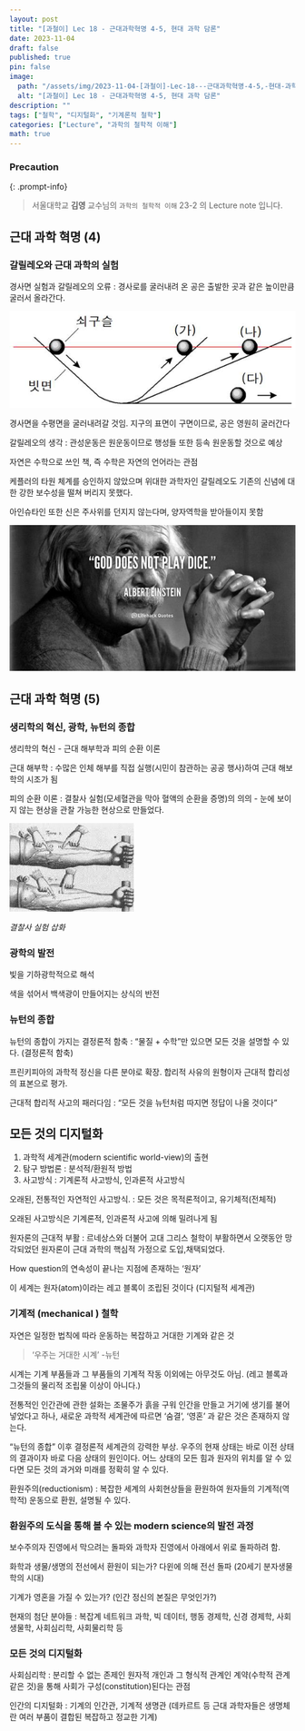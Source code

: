 ```yaml
---
layout: post
title: "[과철이] Lec 18 - 근대과학혁명 4-5, 현대 과학 담론"
date: 2023-11-04
draft: false
published: true
pin: false
image:
  path: "/assets/img/2023-11-04-[과철이]-Lec-18---근대과학혁명-4-5,-현대-과학-담론/0.png"
  alt: "[과철이] Lec 18 - 근대과학혁명 4-5, 현대 과학 담론"
description: ""
tags: ["철학", "디지털화", "기계론적 철학"]
categories: ["Lecture", "과학의 철학적 이해"]
math: true
---
```



### Precaution


{: .prompt-info}


> 서울대학교 **김영** 교수님의 `과학의 철학적 이해` 23-2 의 Lecture note 입니다. 


## 근대 과학 혁명 (4)


### 갈릴레오와 근대 과학의 실험


경사면 실험과 갈릴레오의 오류 : 경사로를 굴러내려 온 공은 출발한 곳과 같은 높이만큼 굴러서 올라간다.


![](/assets/img/2023-11-04-[과철이]-Lec-18---근대과학혁명-4-5,-현대-과학-담론/0.png)


경사면을 수평면을 굴러내려갈 것임. 지구의 표면이 구면이므로, 공은 영원히 굴러간다


갈릴레오의 생각 : 관성운동은 원운동이므로 행성들 또한 등속 원운동할 것으로 예상


자연은 수학으로 쓰인 책, 즉 수학은 자연의 언어라는 관점


케플러의 타원 체계를 승인하지 않았으며 위대한 과학자인 갈릴레오도 기존의 신념에 대한 강한 보수성을 떨쳐 버리지 못했다.


아인슈타인 또한 신은 주사위를 던지지 않는다며, 양자역학을 받아들이지 못함


![](/assets/img/2023-11-04-[과철이]-Lec-18---근대과학혁명-4-5,-현대-과학-담론/1.png)


## 근대 과학 혁명 (5)


### 생리학의 혁신, 광학, 뉴턴의 종합


생리학의 혁신 - 근대 해부학과 피의 순환 이론


근대 해부학 : 수많은 인체 해부를 직접 실행(시민이 참관하는 공공 행사)하여 근대 해보학의 시조가 됨


피의 순환 이론 : 결찰사 실험(모세혈관을 막아 혈액의 순환을 증명)의 의의 - 눈에 보이지 않는 현상을 관찰 가능한 현상으로 만들었다.


![](/assets/img/2023-11-04-[과철이]-Lec-18---근대과학혁명-4-5,-현대-과학-담론/2.png)


_결찰사 실험 삽화_


### 광학의 발전


빛을 기하광학적으로 해석


색을 섞어서 백색광이 만들어지는 상식의 반전


### 뉴턴의 종합


뉴턴의 종합이 가지는 결정론적 함축 : “물질 + 수학”만 있으면 모든 것을 설명할 수 있다. (결정론적 함축)


프린키피아의 과학적 정신을 다른 분야로 확장. 합리적 사유의 원형이자 근대적 합리성의 표본으로 평가.


근대적 합리적 사고의 패러다임 : “모든 것을 뉴턴처럼 따지면 정답이 나올 것이다”


## 모든 것의 디지털화

1. 과학적 세계관(modern scientific world-view)의 출현
2. 탐구 방법론 : 분석적/환원적 방법
3. 사고방식 : 기계론적 사고방식, 인과론적 사고방식

오래된, 전통적인 자연적인 사고방식. : 모든 것은 목적론적이고, 유기체적(전체적)


오래된 사고방식은 기계론적, 인과론적 사고에 의해 밀려나게 됨


원자론의 근대적 부활 : 르네상스와 더불어 고대 그리스 철학이 부활하면서 오랫동안 망각되었던 원자론이 근대 과학의 핵심적 가정으로 도입,채택되었다.


How question의 연속성이 끝나는 지점에 존재하는 ‘원자’


이 세계는 원자(atom)이라는 레고 블록이 조립된 것이다 (디지털적 세계관)


### 기계적 (mechanical ) 철학


자연은 일정한 법칙에 따라 운동하는 복잡하고 거대한 기계와 같은 것


> ‘우주는 거대한 시계’  -뉴턴


시계는 기계 부품들과 그 부품들의 기계적 작동 이외에는 아무것도 아님. (레고 블록과 그것들의 물리적 조립물 이상이 아니다.)


전통적인 인간관에 관한 설화는 조물주가 흙을 구워 인간을 만들고 거기에 생기를 불어넣었다고 하나, 새로운 과학적 세계관에 따르면 ‘숨결’, ‘영혼’ 과 같은 것은 존재하지 않는다.


“뉴턴의 종합” 이후 결정론적 세계관의 강력한 부상. 우주의 현재 상태는 바로 이전 상태의 결과이자 바로 다음 상태의 원인이다. 어느 상태의 모든 힘과 원자의 위치를 알 수 있다면 모든 것의 과거와 미래를 정확히 알 수 있다.


환원주의(reductionism) : 복잡한 세계의 사회현상들을 환원하여 원자들의 기계적(역학적) 운동으로 환원, 설명될 수 있다.


### 환원주의 도식을 통해 볼 수 있는 modern science의 발전 과정


보수주의자 진영에서 막으려는 돌파와 과학자 진영에서 아래에서 위로 돌파하려 함.


화학과 생물/생명의 전선에서 환원이 되는가? 다윈에 의해 전선 돌파 (20세기 분자생물학의 시대)


기계가 영혼을 가질 수 있는가? (인간 정신의 본질은 무엇인가?)


현재의 첨단 분야들 : 복잡계 네트워크 과학, 빅 데이터, 행동 경제학, 신경 경제학, 사회생물학, 사회심리학, 사회물리학 등


### 모든 것의 디지털화


사회심리학 : 분리할 수 없는 존제인 원자적 개인과 그 형식적 관계인 계약(수학적 관계 같은 것)을 통해 사회가 구성(constitution)된다는 관점


인간의 디지털화 : 기계의 인간관, 기계적 생명관 (데카르트 등 근대 과학자들은 생명체란 여러 부품이 결합된 복잡하고 정교한 기계)


<script>
  window.MathJax = {
    tex: {
      macros: {
        R: "\\mathbb{R}",
        N: "\\mathbb{N}",
        Z: "\\mathbb{Z}",
        Q: "\\mathbb{Q}",
        C: "\\mathbb{C}",
        proj: "\\operatorname{proj}",
        rank: "\\operatorname{rank}",
        im: "\\operatorname{im}",
        dom: "\\operatorname{dom}",
        codom: "\\operatorname{codom}",
        argmax: "\\operatorname*{arg\,max}",
        argmin: "\\operatorname*{arg\,min}",
        "\{": "\\lbrace",
        "\}": "\\rbrace",
        sub: "\\subset",
        sup: "\\supset",
        sube: "\\subseteq",
        supe: "\\supseteq"
      },
      tags: "ams",
      strict: false, 
      inlineMath: [["$", "$"], ["\\(", "\\)"]],
      displayMath: [["$$", "$$"], ["\\[", "\\]"]]
    },
    options: {
      skipHtmlTags: ["script", "noscript", "style", "textarea", "pre"]
    }
  };
</script>
<script async src="https://cdn.jsdelivr.net/npm/mathjax@3/es5/tex-mml-chtml.js"></script>
